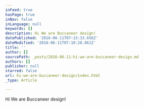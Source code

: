 ```yaml
---
inFeed: true
hasPage: true
inNav: false
inLanguage: null
keywords: []
description: Hi We are Buccaneer design!
datePublished: '2016-06-11T07:15:33.656Z'
dateModified: '2016-06-11T07:10:28.861Z'
title: ''
author: []
sourcePath: _posts/2016-06-11-hi-we-are-buccaneer-design.md
authors: []
publisher: null
starred: false
url: hi-we-are-buccaneer-design/index.html
_type: Article

---
```

Hi We are Buccaneer design!